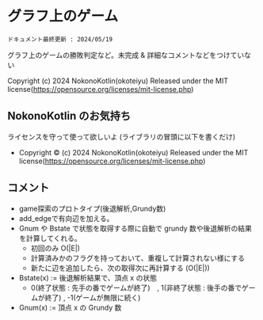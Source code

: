 # グラフ上のゲーム
`ドキュメント最終更新 : 2024/05/19`

グラフ上のゲームの勝敗判定など。未完成 & 詳細なコメントなどをつけていない

Copyright (c) 2024 NokonoKotlin(okoteiyu) Released under the MIT license(https://opensource.org/licenses/mit-license.php)


## NokonoKotlin のお気持ち
ライセンスを守って使って欲しいよ (ライブラリの冒頭に以下を書くだけ)
- Copyright ©️ (c) 2024 NokonoKotlin(okoteiyu) Released under the MIT license(https://opensource.org/licenses/mit-license.php)


## コメント

- game探索のプロトタイプ(後退解析,Grundy数)
- add_edgeで有向辺を加える。
- Gnum や Bstate で状態を取得する際に自動で grundy 数や後退解析の結果を計算してくれる。
    - 初回のみ O(|E|)
    - 計算済みかのフラグを持っておいて、重複して計算されない様にする
    - 新たに辺を追加したら、次の取得次に再計算する (O(|E|))
- Bstate(x) := 後退解析結果で、頂点 x の状態 
    - 0(終了状態 : 先手の番でゲームが終了)　, 1(非終了状態 : 後手の番でゲームが終了) , -1(ゲームが無限に続く) 
- Gnum(x) := 頂点 x の Grundy 数